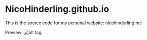 NicoHinderling.github.io
========================

This is the source code for my personal website: nicohinderling.me

Preview:
![alt tag](https://github.com/NicoHinderling/NicoHinderling.github.io/blob/master/preview.png)
